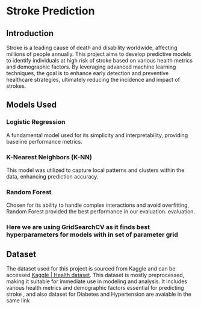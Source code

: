 # Stroke Prediction

## Introduction
Stroke is a leading cause of death and disability worldwide, affecting millions of people annually. This project aims to develop predictive models to identify individuals at high risk of stroke based on various health metrics and demographic factors. By leveraging advanced machine learning techniques, the goal is to enhance early detection and preventive healthcare strategies, ultimately reducing the incidence and impact of strokes.

## Models Used

### Logistic Regression
A fundamental model used for its simplicity and interpretability, providing baseline performance metrics.

### K-Nearest Neighbors (K-NN)
This model was utilized to capture local patterns and clusters within the data, enhancing prediction accuracy.

### Random Forest
Chosen for its ability to handle complex interactions and avoid overfitting, Random Forest provided the best performance in our evaluation.
evaluation.

### Here we are using GridSearchCV as it finds best hyperparameters for models with in set of parameter grid

## Dataset
The dataset used for this project is sourced from Kaggle and can be accessed [Kaggle | Health dataset](https://www.kaggle.com/datasets/prosperchuks/health-dataset/data). This dataset is mostly preprocessed, making it suitable for immediate use in modeling and analysis. It includes various health metrics and demographic factors essential for predicting stroke , and also dataset for Diabetes and Hypertension are avaiable in the same link


